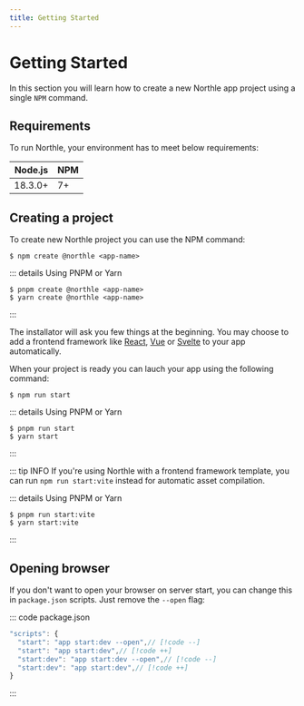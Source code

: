 ```yaml
---
title: Getting Started
---
```


# Getting Started

In this section you will learn how to create a new Northle app project using a single `NPM` command.

## Requirements

To run Northle, your environment has to meet below requirements:

| Node.js | NPM |
| ------- | --- |
| 18.3.0+ | 7+  |

## Creating a project

To create new Northle project you can use the NPM command:

```shell
$ npm create @northle <app-name>
```

::: details Using PNPM or Yarn
```shell
$ pnpm create @northle <app-name>
$ yarn create @northle <app-name>
```
:::

The installator will ask you few things at the beginning. You may choose to add a frontend framework like [React](https://reactjs.org), [Vue](https://vuejs.org) or [Svelte](https://svelte.dev) to your app automatically.

When your project is ready you can lauch your app using the following command:

```shell
$ npm run start
```

::: details Using PNPM or Yarn
```shell
$ pnpm run start
$ yarn start
```
:::

::: tip INFO
If you're using Northle with a frontend framework template, you can run `npm run start:vite` instead for automatic asset compilation.

::: details Using PNPM or Yarn
```shell
$ pnpm run start:vite
$ yarn start:vite
```
:::

## Opening browser

If you don't want to open your browser on server start, you can change this in `package.json` scripts. Just remove the `--open` flag:

::: code package.json
```ts
"scripts": {
  "start": "app start:dev --open",// [!code --]
  "start": "app start:dev",// [!code ++]
  "start:dev": "app start:dev --open",// [!code --]
  "start:dev": "app start:dev",// [!code ++]
}
```
:::
